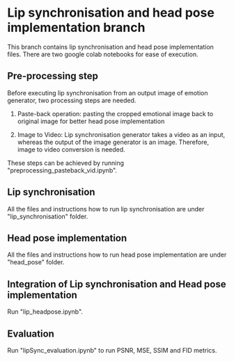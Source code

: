 # Lip synchronisation and head pose implementation branch
This branch contains lip synchronisation and head pose implementation files. There are two google colab notebooks for ease of execution. 

## Pre-processing step
Before executing lip synchronisation from an output image of emotion generator, two processing steps are needed. 
1. Paste-back operation: pasting the cropped emotional image back to original image for better head pose implementation

2. Image to Video: Lip synchronisation generator takes a video as an input, whereas the output of the image generator is an image. Therefore, image to video conversion is needed.

These steps can be achieved by running "preprocessing_pasteback_vid.ipynb".

## Lip synchronisation 
All the files and instructions how to run lip synchronisation are under "lip_synchronisation" folder. 

## Head pose implementation 
All the files and instructions how to run head pose implementation are under "head_pose" folder. 

## Integration of Lip synchronisation and Head pose implementation
Run "lip_headpose.ipynb".

## Evaluation 
Run "lipSync_evaluation.ipynb" to run PSNR, MSE, SSIM and FID metrics. 